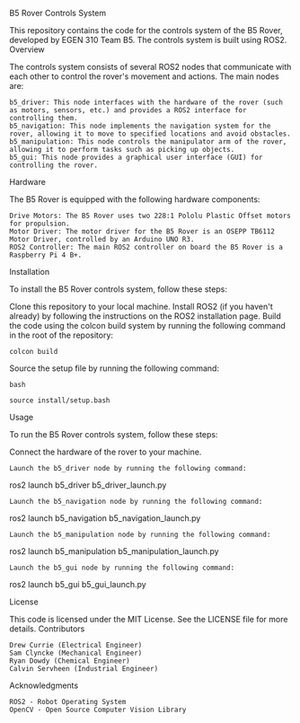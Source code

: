 B5 Rover Controls System

This repository contains the code for the controls system of the B5 Rover, developed by EGEN 310 Team B5. The controls system is built using ROS2.
Overview

The controls system consists of several ROS2 nodes that communicate with each other to control the rover's movement and actions. The main nodes are:

    b5_driver: This node interfaces with the hardware of the rover (such as motors, sensors, etc.) and provides a ROS2 interface for controlling them.
    b5_navigation: This node implements the navigation system for the rover, allowing it to move to specified locations and avoid obstacles.
    b5_manipulation: This node controls the manipulator arm of the rover, allowing it to perform tasks such as picking up objects.
    b5_gui: This node provides a graphical user interface (GUI) for controlling the rover.

Hardware

The B5 Rover is equipped with the following hardware components:

    Drive Motors: The B5 Rover uses two 228:1 Pololu Plastic Offset motors for propulsion.
    Motor Driver: The motor driver for the B5 Rover is an OSEPP TB6112 Motor Driver, controlled by an Arduino UNO R3.
    ROS2 Controller: The main ROS2 controller on board the B5 Rover is a Raspberry Pi 4 B+.

Installation

To install the B5 Rover controls system, follow these steps:

Clone this repository to your local machine.
    Install ROS2 (if you haven't already) by following the instructions on the ROS2 installation page.
Build the code using the colcon build system by running the following command in the root of the repository:

    colcon build

Source the setup file by running the following command:

    bash

    source install/setup.bash

Usage

To run the B5 Rover controls system, follow these steps:

Connect the hardware of the rover to your machine.

    Launch the b5_driver node by running the following command:

ros2 launch b5_driver b5_driver_launch.py

    Launch the b5_navigation node by running the following command:

ros2 launch b5_navigation b5_navigation_launch.py

    Launch the b5_manipulation node by running the following command:

ros2 launch b5_manipulation b5_manipulation_launch.py

    Launch the b5_gui node by running the following command:

ros2 launch b5_gui b5_gui_launch.py

License

This code is licensed under the MIT License. See the LICENSE file for more details.
Contributors

    Drew Currie (Electrical Engineer)
    Sam Clyncke (Mechanical Engineer)
    Ryan Dowdy (Chemical Engineer)
    Calvin Servheen (Industrial Engineer)

Acknowledgments

    ROS2 - Robot Operating System
    OpenCV - Open Source Computer Vision Library
